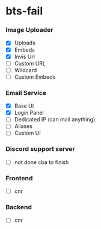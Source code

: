 # bts-fail

### Image Uploader
- [x]  Uploads
- [x]  Embeds
- [x]  Invis Url
- [ ]  Custom URL
- [ ]  Wildcard 
- [ ]  Custom Embeds

### Email Service
- [x] Base UI
- [x] Login Panel
- [ ] Dedicated IP (can mail anything)
- [ ] Aliases
- [ ] Custom UI

### Discord support server
- [ ] not done cba to finish

### Frontend
- [ ] cnr

### Backend
- [ ] cnr
